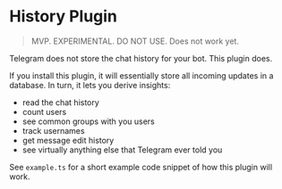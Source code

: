 # History Plugin

> MVP. EXPERIMENTAL. DO NOT USE. Does not work yet.

Telegram does not store the chat history for your bot.
This plugin does.

If you install this plugin, it will essentially store all incoming updates in a database.
In turn, it lets you derive insights:

- read the chat history
- count users
- see common groups with you users
- track usernames
- get message edit history
- see virtually anything else that Telegram ever told you

See `example.ts` for a short example code snippet of how this plugin will work.
